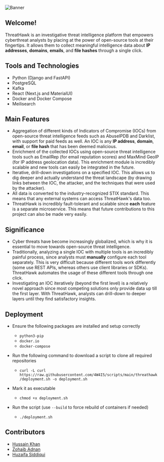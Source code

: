 ![Banner](https://user-images.githubusercontent.com/82387424/215805164-1d236cc5-ef1a-475a-a5da-15e142fedc09.png)

## Welcome!
ThreatHawk is an investigative threat intelligence platform that empowers cyberthreat analysts by placing at the power of open-source tools at their fingertips. It allows them to collect meaningful intelligence data about **IP addresses**, **domains**, **emails**, and **file hashes** through a single click.

## Tools and Technologies
- Python (Django and FastAPI)
- PostgreSQL
- Kafka
- React (Next.js and MaterialUI)
- Docker and Docker Compose
- Meilisearch

## Main Features
- Aggregation of different kinds of Indicators of Compromise (IOCs) from open-source threat intelligence feeds such as AbuseIPDB and Darklist, with support for paid feeds as well. An IOC is any **IP address**, **domain**, **email**, or **file hash** that has been deemed malicious. 
- Enrichment of the collected IOCs using open-source threat intelligence tools such as EmailRep (for email reputation scores) and MaxMind GeoIP (for IP address geolocation data). This enrichment module is incredibly scalable and new tools can easily be integrated in the future.
- Iterative, drill-down investigations on a specified IOC. This allows us to dig deeper and actually understand the threat landscape (by drawing links between the IOC, the attacker, and the techniques that were used by the attacker).
- All data is converted to the industry-recognized STIX standard. This means that any external systems can access ThreatHawk's data too.
- ThreatHawk is incredibly fault-tolerant and scalable since **each** feature is a separate microservice. This means that future contributions to this project can also be made very easily.

## Significance
- Cyber threats have become increasingly globalized, which is why it is essential to move towards open-source threat intelligence.
- Traditionally, analyzing a single IOC with multiple tools is an incredibly painful process, since analysts must **manually** configure each tool separately. This is very difficult because different tools work differently (some use REST APIs, whereas others use client libraries or SDKs). ThreatHawk automates the usage of these different tools through one click.
- Investigating an IOC iteratively (beyond the first level) is a relatively novel approach since most competing solutions only provide data up till the first layer. With ThreatHawk, analysts can drill-down to deeper layers until they find satisfactory insights. 

## Deployment
- Ensure the following packages are installed and setup correctly
  - `python3-pip`
  - `docker.io`
  - `docker-compose`

- Run the following command to download a script to clone all required repositories
   - `curl -L curl https://raw.githubusercontent.com/4W4I5/scripts/main/threathawk/deployment.sh -o deployment.sh`
- Mark it as executable
   - `chmod +x deployment.sh`
- Run the script (use `--build` to force rebuild of containers if needed)
   - `./deployment.sh`


## Contributors
- [Hussain Khan](https://github.com/fear-the-reaper)
- [Zohaib Adnan](https://github.com/zohaibadnan137)
- [Huzaifa Siddiqui](https://github.com/mhuzaifa-2000)
